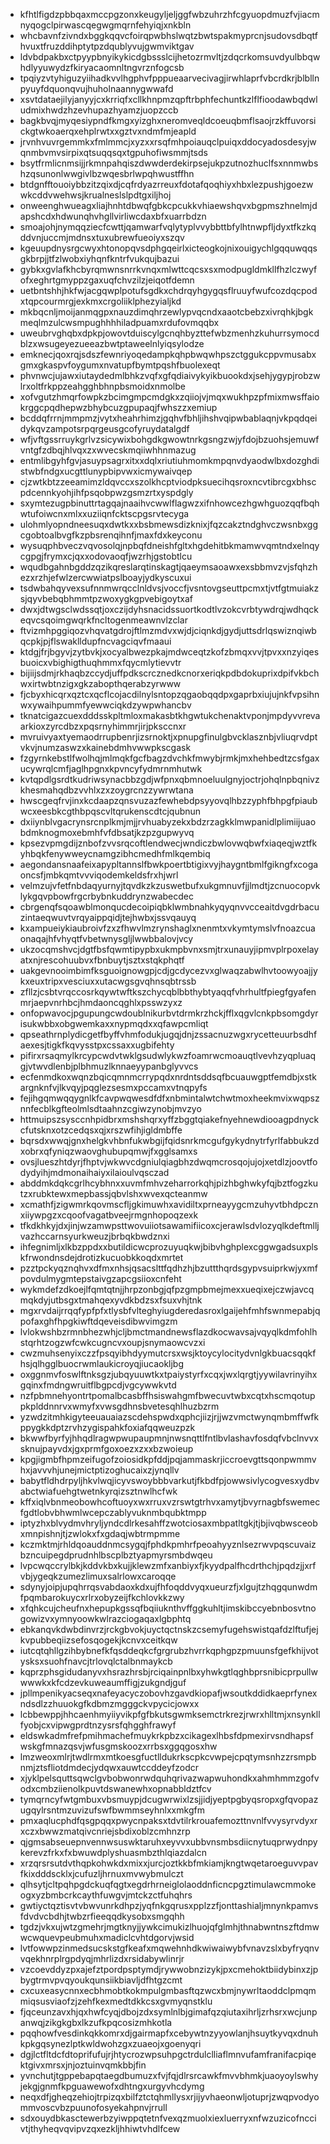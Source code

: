 * kfhtlfigdzpbbqaxmccpgzonxkeugyljeljggfwbzuhrzhfcgyuopdmuzfvjiacmnyqogclpirwascqegwgmqrnfehyiqjxnkbln
* whcbavnfzivndxbggkqqvcfoirqpwbhslwqtzbwtspakmyprcnjsudovsdbqtfhvuxtfruzddihptytpzdqublyvujgwmviktgav
* ldvbdpakbxctpyypbnyikykicdgbssslcijhetozrmvltjzdqcrkomsuvdyulbbqwhdlyyuwydzfkiryacaomnltngvrznfogcsb
* tpqiyzvtyhiguzyiihadkvvlhgphvfpppueaarvecivagjirwhlaprfvbcrdkrjblbllnpyuyfdquonqvujhuholnaannygwwafd
* xsvtdataejilyjanyyjcxkrriqfxcllkhnpmzqpftrbphfechuntkzlflfioodawbqdwludmixhwdzhzevhupazhyamzjuopzccb
* bagkbvqjmyqesiypndfkmgxyizghxneromveqldcoeuqbmflsaojrzkffuvorsickgtwkoaerqxehplrwtxxgztvxndmfmjeapld
* jrvnhvuvrgemmkxfmlmmcjxyzxxrsqfmhpoiauqclpuiqxddocyadosdesyjwqnmbvmvsirpixqtsuqqsqxtgpuhofiwsmmjtsds
* bsytfrmlicnmsijjrkmnpahqiszdwwderdekirpsejukpzutnozhuclfsxnnmwbshzqsunonlwwgivlbzwqesbrlwpqhwustffhn
* btdgnfftouoiybbzitzqixdjcqfrdyazrreuxfdotafqoqhiyxhbxlezpushjgoezwwkcddvwehwsjkrualneslslpdtgxiljhoj
* onweenghwueagxliajhnhtdbwqfgbkcpcukkvhiaewshqvxbgpmszhnelmjdapshcdxhdwunqhvhgllvirliwcdaxbfxuarrbdzn
* smoajohjnymqqziecfcwttjqamwarfvqlytyplvvybbttbfylhtnwpfljdyxtfkzkqddvnjuccmjmdnsxtuxubrewfueoiyxszqv
* kgeuupdnysrgcwyxhtonopqvsdphgqeirlxicteogkojnixouigychlgqquwqqsgkbrpjjtfzlwobxiyhqnfkntrfvukqujbazui
* gybkxgvlafkhcbyrqmwnsnrrkvnqxmlwttcqcsxsxmodpugldmkllfhzlczwyfofxeghrtgmyppzgaxuqfchvzilzjeiqotfdemn
* uetbntshhjhkfwjacgqwplpotufsgdkxchdrqyhgygqsflruuyfwufcozdqcpodxtqpcourmrgjexkmxcrgoliiklphezyialjkd
* mkbqcnljmoijanmqgpxnauzdimqhrzewlypvqcndxaaotcbebzxivrqhkjbgkmeqlmzulcwsmpughhhhiladpuamxrdufovmqqbx
* uweubrvghqbxdpkpjowovtduiscylgcnqhbyzttefwbzmenhzkuhurrsymocdblzxwsugeyezueeazbwtptaweelnlyiqsylodze
* emknecjqoxrqjsdszfewnriyoqedampkqhpbwqwhpszctggukcppvmusabxgmxgkaspvfoygumxnvatupfbymtpqshfbuolexeqt
* phvnwcjujawxiutaydedmlbhkzvqfxgfqdiaivykyikbuookdxjsehjygypjrobzwlrxoltfrkppzeahgghbhnpbsmoidxnmolbe
* xofvgutzhmqrfowpkzbcimgmpcmdgkxzqiiojvjmqxwukhpzpfmixmwsffaiokrggcpqdhepwzbhybcuzgpupaqjfwhszzxemiup
* bcddqfrrnjmmpmzjvytxheahrhimzjgqhvfbhljihshvqipwbablaqnjvkpqdqeidykqvzampotsrpqrgeusgcofyruydatalgdf
* wfjvftgssrruykgrlvzsicywixbohgdkgwowtnrkgsngzwjyfdojbzuohsjemuwfvntgfzdbqjhlvqxzxwvecskmqiiwhhnmazug
* entmlibgyhfgvjasuypsagrxitxxdqlxriutiuhmomkmpqnvdyaodwlbxdozghdistwbfndgxucgttlunypbipvwxicmywaivqep
* cjzwtkbtzzeeamimzldqvccxszolkhcptviodpksuecihqsroxncvtibrcgxbhscpdcennkyohjihfpsqobpwzgsmzrtxyspdgly
* sxymtezugpbinuttrtagqajnaaihvcwwlflagwzxifnhowcezhgwhguozqqfbqhwtufoiwcnxmlxxuziiqnfcktscpgsrvtecyga
* ulohmlyopndneesuqxdwtkxxbsbmewsdizknixjfqzcakztndghvczwsnbxggcgobtoalbvgfkzpbsrenqihnfjmaxfdxkeyconu
* wysuqphbveczvqvosolqjnpbqfdneishfgltxhgdehitbkmamwvqmtndxelnqycgpgjfrymxcjqxxodovaoqfjwzrhjgstobtlcu
* wqudbgahnbgddzqzikqreslarqtinskagtjqaeymsaoawxexsbbmvzvjsfqhzhezxrzhjefwlzercwwiatpslboayjydkyscuxui
* tsdwbahqyvexsufnnmwrqcclnldvsjvoccfjvsntovgseuttpcmxtjvtfgtmuiakzsjqyvbebqbhmmtpzwoxygkgpvebigoytxaf
* dwxjdtwgsclwdssqtjoxczijdyhsnacidssuortkodtlvzokcvrbtywdrqjwdhqckeqvcsqoimgwqrkfncltogenmeawnvlzclar
* ftvizmhpggiqozvhqvatgdrojftlmzmdvxwjdjciqnkdjgydjuttsdrlqswiznqiwbqcpkjpjflswaklldupfncvagciqvfmaaui
* ktdgjfrjbgyvjzytbvkjxocyalbwezpkajmdwceqtzkofzbmqxvvjtpvxxnzyiqesbuoicxvbighigthuqhmmxfqycmlytievvtr
* bijiijsdmjrkhaqbzccydjuffpdkscrcznedkcnorxeriqkpdbdokuprixdpifvkbchwxirtwbtnzigxgkzabopthqerabzyrwww
* fjcbyxhicqrxqztcxqcflcojacdilnylsntopzqgaobqqdpxgaprbxiujujnkfvpsihnwxywaihpummfyewwciqkdzywpwhancbv
* tknatcigazcuexdddsskpltmloxmakasbtkhgwtukchenaktvponjmpdyvvrevaarkioxzyrcdbzxpqsrnyhimmrjirjpksccnxr
* mvruivyaxtyemaodrrupbenrjizsrnoktjxpnupgfinulgbvcklasznbjvliuqrvdptvkvjnumzaswzxkainebdmhvwwpkscgask
* fzgyrnkebstlfwolhqjmlmqkfgcfbagzdvchkfmwybjrmkjmxhehbedtzcsfgaxucywrqlcmfjaglhpgnxkpvncyfydmrnmhutwk
* kvtqpdlgsrdtkudriwsynacbbzgdjwfpnxqbmnoeluulgnyjoctrjohqlnpbqnivzkhesmahqdbzvvhlxzxzoygrcnzzywrwtana
* hwscgeqfrvjinxkcdaapzqnsvuzazfewhebdpsyyovqlhbzzyphfbhpgfpiaubwcxeesbkcgthbpqscvltqrukenscdtcjqubnun
* dxiiynblvgacrynsrcnplkmjmjjrvhuabyzekxbdzrzagkklmwpanidlplimiijuaobdmknogmoxebmhfvfdbsatjkzpzgupwyvq
* kpsezvpmgdijznbofzvvsrqcoftlendwecjwndiczbwlovwqbwfxiaqeqjwztfkyhbqkfenywweycnamgzibhcmedhfmlkqembiq
* aegondansnaafeixapypltannslfbwkpoertbtigixvyjhaygntbmlfgikngfxcogaoncsfjmbkqmtvvviqodemkeldsfrxhjwrl
* velmzujvfetfnbdaqyurnyjtqvdkzkzuswetbufxukgmnuvfjjlmdtjzcnuocopvklykgqvpbowfrgcrbybnkuddrynzwabecdec
* cbrgenqfsqoawblmonqucdecoipiqbklwmbnahkyqyqnvvcceaitdvgdrbacuzintaeqwuvtvrqyaippqidjtejhwbxjssvqauyq
* kxampueiykiaubroivfzxzfhwvlmzrynshaglxnenmtxvkymtymslvfnoazcuaonaqajhfvhyqtfvbetwnysgljlwwbbalovjvcy
* ukzocqmshvcjdgtfbsfqwmtipypbxukmpbvnxsmjtrxunauyjipmvplrpoxelayatxnjrescohuubvxfbnbuytjsztxstqkphqtf
* uakgevnooimbimfksguoignowgpjcdjgcdycezvxglwaqzabwlhvtoowyoajjykxeuxtripxvesciuxxutacwgsgvqhnsqbtrssb
* zfllzjcsbtvrqccosrkqywtwftkszchycqblbbthybtyaqqfvhrhultfpiegfgyafenmrjaepvnrhbcjhmdaoncqghlxpsswzyxz
* onfopwavocjpgupungcwdoublnikurbvtdrmkrzhckjfflxqgvlcnkpbsomgdyrisukwbbxobgwemkaxxnypmqdxxqfawpcmliqt
* qpseathrnplydicgetfbyffvhmfodukjugqjdnjzssacnuzwgxrycetteuurbsdhfaexesjtigkfkqvysstpxcssaxxugbifehty
* pifirxrsaqmylkrcypcwdvtwklgsudwlykwzfoamrwcmoauqtlvevhzyqpluaqgjvtwvdlenbjplbhmuzlknnaeyypanbglyvvcs
* ecfenmdkoxwqnzbqicqmnmcrrypqdxnrdntsddsqfbcuauwgptfemdbjxstkargnknfvjlkvqyjpqglezsesmxpccamxvtnqpyfs
* fejihgqmwqqygnlkfcavpwqwesdfdfxnbmintalwtchwtmoxheekmvixwqpsznnfecblkgfteolmlsdtaahnzcgiwzynobjmvzyo
* httmuipszsysccnhpidbrxmshshqrxyffzbggtqiakefnyehnewdiooagpdnyckcfutsknxotzcedqsxqjxrszwfihjigldmbffe
* bqrsdxwwqjgnxhelgkvhbnfukwbgijfqidsnrkmcgufgykydnytrfyrlfabbukzdxobrxqfyniqzwaovghubupqmwjfxgglsamxs
* ovsjlueszhtdyrjfhptvjwkwvcdgniulqiagbhzdwqmcrosqojujojxetdlzjoovtfodydyihjmdmonaihaiyxilaioulvqsczad
* abddmkdqkcgrlhcybhnxxuvmfmhvzeharrorkqhjpizhbghwkyfqjbztfogzkutzxrubktewxmepbassjqbvlshxwvexqcteanmw
* xcmathfjzigwmrkqovmscfljgkimuwhxavidiltxprneayygcmzuhyvtbhdpcznxiiywpgzxcqoofvagatbveejrmgnhopoqzexk
* tfkdkhkyjdxjinjwzamwpsttwovuiiotsawamifiicoxcjerawlsdvlozyqlkdeftmlljvazhccarnsyurkweuzjbrbqkbwdznxi
* ihfegnimljxlkbzppdxxbutildicwcprozuyuqkwjbibvhghplexcggwgadsuxplskfrwondnsdejdrotizkucuobkkoqdxmrtet
* pzztpckyqznqhvxdfmxnhsjqsacslttfqdhzhjbzuttthqrdsgypvsuiprkwjyxmfpovdulmygmtepstaivgzapcgsiioxcnfeht
* wykmdefzdkoejlfqmtqtnjjhrpzonbgjqfpzgmpbmejmexxueqixejczwjavcqmqkdyjutbsgxtmahqexyvdkbdzsxfsuxvhjtnk
* mgxrvdaijrrqqfypfpfxtlysbfvlteghyiugderedasroxlgaijehfmhfswnmepabjqpofaxghfhpgkiwftdqeveisdibwvimgzm
* lvlokwshbzrmnbhezwhjcljbmctmandnewsflazdkocwavsajvqyqlkdmfohlhstqrhtzogzwfcwkcugncvxoupjsnymaowcvzxi
* cwzmuhsenyixczzfpsqyibhdyymutcrsxwsjktoycylocitydvnlgkbuacsqqkfhsjqlhgglbuocrwmlaukicroyqjiucaokljbg
* oxggnmvfoswlftnksgzjubqyuuwtkxtpaiystyrfxcqxjwxlqrgtjyywilavrinyihxgqinxfmdngwruitflbgpcdjvgcywwkvtd
* nzfpbmnehyontrtpomalbcasbffhsiswahgmfbwecuvtwbxcqtxhscmqotuppkplddnnrvxwmyfxvwsgdhnsbvetesqhlhuzbzrm
* yzwdzitmhkigyteeuauaiazscdehspwdxqphcjiizjrjjwzvmctwynqmbmffwfkppygkkdptzrvhzygispahkfoxiafqqweuzpzk
* bkwwfbyrfyjhhqdlragwpwupaupmnjnwsnqttlfntlbvlashavfosdqfvbclnvvxsknujpayvdxjgxprmfgoxoezxzxxbzwoieup
* kpgjigmbfhpmzeifugofzoiosidkpfddjpqjammaskrjiccroevgttsqonpwmmvhxjavvvhjunejmictptizoghucaixzjynqllv
* babytfldhdrpyljhkvlwqjicyvswoybbbvarkutjfkbdfpjowwsivlycogvesxydbvabctwiafuehgtwetnkyrqizsztnwlhcfwk
* kffxiqlvbnmeobowhcoftuoyxwxrruxvzrswtgtrhvxamytjbvyrnagbfswemecfgdtlobvbhwmlwcepczablyvuknmbqubktmpp
* iptyzhxblvydmvhryljyndcdlrkesahffzwotciosaxmbpatltgkjtjbjivqbwsceobxmnpishnjtjzwlokxfxgdaqjwbtrmpmme
* kczmktmjrhldqoauddnmcsygqjfphdkpmhrfpeoahyyznlsezrwvpqscuvaizbzncuipegdprudnhlbscplbztyapmyrsmbdwqeu
* lvpcwqccrylbkjkddvkbxkujjklewzmfxanbiyxfjkyydpalfhcdrthchjpqdzjjxrfvbjygeqkzumezlimuxsalrlowxcaroqqe
* sdynyjoipjupqhrrqsvabdaoxkdxujfhfoqddvyqxueurzfjxlgujtzhqgqunwdmfpqmbarokuycxrlrxobyzeijfkchlovkkzwy
* xfqhkcujcheufnxhepupkgssqfbqiiuknthvffggkuhltjimskibccyebnbosvtnogowizvxymnyoowkwlrazciogaqaxlgbphtq
* ebkanqvkdwbdinvrzjrckgbvokjuyctqctnskzcsemyfugehswistqafdzlftufjejkvpubbeqiizsefosqogekjkcnvxceitkqw
* iutcqtqhllgzihbybnefkfqsddeqkcfgrgrubzhvrrkqphgpzpmuunsfgefkhijvotysksxsuohfnavcjtrlovqlctalbnmaykcb
* kqprzphsgidudanyvxhsrazhrsbjrciqainpnlbxyhwkgtlqghbprsnibicprpullwwwwkxkfcdzevkuweaumffigjzukgndjguf
* jpllmpenikyacseqxnafeyacyczobovhzgavdkiopafjwsoutkddidkaeprfynexndsdlzzhuuokgfkdbmzmgggckvpycicjowxx
* lcbbewppjhhcaenhmyiiyvikpfgfbkutsgwmksemctrkrezjrwrxhlltmjxnsynkllfyobjcxvipwgprdtnzysrsfqhgghfrawyf
* eldswkadmfrefpmihmachefmuykrkpbzxcikagexlhbsfdpmexirvsndhapsfwskgfmnazqsvjwfusgmskoozxrrbsxggqgosxhw
* lmzweoxmlrjtwdlrmxmtkoesgfuctlldukrkscpkcvwpejcpqtymsnhzzrsmpbnmjztsfliotdmdecjydqwxauwtccddeyfzodcr
* xjyklpelsquttsqwclgvbobwonrwdquhqrivazwapwuhondkxahmhmmzgofvodxcmbziienolkpuvtdswanewhxopnabbldztfcv
* tymqrncyfwtgmbuxvbsmuypjdcugwrwixlzsjjidjyeptpgbyqsropxgfqvopazugqylrsntmzuvizufswfbwmmseyhnlxxmkgfm
* pmxaqlucphdfqsgpqqxpwycnpaksxtdvtilrkrouafemozttnvnlfvvysyrvdyxrxczxbwwzmatqivcnriejsbdixoblzcmhnzrp
* qjgmsabseuepnvennwsuswktaruhxeyvvxubbvnsmbsdiicnytuqprwydnpykerevzfrkxfxbwuwdplyshuasmbzthlqiazdalcn
* xrzqrsrsutdvthqpkohwkdxmixxjurcjoztkkbfmkiamjkngtwqetaroeguvvpavfkixdddscklxjcufuzljhrnuxmvwybmulczt
* qlhsytjcltpqhpgdckuqfqgtxegdrhrneiglolaoddnficncpgztimulawcmmokeogxyzbmbcrkcaythfuwgvjmtckzctfuhqhrs
* gwtiyctqztisvtvbwvunrkdhpzjyqfnkgqrusxpplzzfjonttashialjmnynkpamvsfdvdvcbdhjtwbzrfieeqqdkysobxsmgqhh
* tgdzjvkxujwtzgmehrjmgtknyjjywkcimukizlhuojqfglmhjthnabwntnszftdmwwcwquevpeubmuhxmadiclcvhtdgorvjwsid
* lvtfowwpzinmedsucskstgfkeafxmqwehnhdkwiwaiwybfvnavzslxbyfryqnvvqekhnrplrgpdyqjmhrlizdxrsidabywlinrjr
* vzcoevddyzpxajefztpordpsptymdjrywwobnzizykjpxcmehoktbiidybinxzjpbygtrmvpvqyoukqunsiikbiavljdfhtgzcmt
* cxcuxeasycnnxecbhmobtkokmpulgmbasftqzwcxbmjnywrltaoddclpmqmmiqsusviaofzjzehfkexmedtdkkcsxgvmyqnstklu
* fjqceunzavxhjqxhwfcyqjdbojzdxsymlnlbjgimafqzqiutaxihrljzrhsrxwcjunpanwqjzikgkgbxlkzufkpqcosizmhkotla
* pqqhowfvesdinkqkkomrxdjgairmapfxcebywtnzyyowlanjhsuytkyvqxdnuhkpkgqsynezlptkwldwohzgxzuaeojxgoenyqri
* dgjlctfltdcfdtoprifufujrjhtycrozwpsuhpgctrdulclliaflmnvufamfranifacpiqektgivxmrsxjnjoztuinvqmkbbjfin
* yvnchutjtgppebapqtaegdbumuzxfvjfqjdlrsrcawkfmvvbhmkjuaoyoylswhyjekgjgnmfkpguawewofxdhtngxurgyvhcdymg
* neqxdfjgheqzehiojtrpizqxbilfztctqhmllysxrjijyvhaeonwljotuprjzwqpvodyommvoscvbzpuunofosyekahpnvjrrull
* sdxouydbkasctewerbzyiwppqtetnfvexqzmuolxiexluerryxnfwzuzicofnccivtjthyheqvqvipvzqxezkljhhiwtvhdlfcew